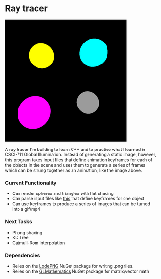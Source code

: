 # Ray tracer
<img src="images/output.gif">

A ray tracer I'm building to learn C++ and to practice what I learned in CSCI-711 Global Illumination. Instead of generating a static image, however, this program takes input files that define animation keyframes for each of the objects in the scene and uses them to generate a series of frames which can be strung together as an animation, like the image above.

### Current Functionality
+ Can render spheres and triangles with flat shading
+ Can parse input files like [this](Raytracer/world/anim1.sphere) that define keyframes for one object
+ Can use keyframes to produce a series of images that can be turned into a gif/mp4

### Next Tasks
+ Phong shading
+ KD Tree
+ Catmull-Rom interpolation

### Dependencies
+ Relies on the [LodePNG](https://github.com/lvandeve/lodepng) NuGet package for writing .png files.
+ Relies on the [GLMathematics](https://www.nuget.org/packages/glm/0.9.9.600) NuGet package for matrix/vector math
